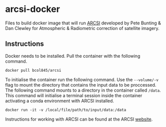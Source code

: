 # arcsi-docker
Files to build docker image that will run [ARCSI](http://remotesensing.info/arcsi/) developed by Pete Bunting &amp; Dan Clewley for Atmospheric &amp; Radiometric correction of satellite imagery. 

## Instructions 
Docker needs to be installed. Pull the container with the following command. 

`docker pull bcol845/arcsi`

To initialise the container run the following command. Use the `--volume/-v` flag to mount the directory that contains the input data to be proccessed. The following command mounts to a directory in the container called `/data`. This command will initialise a terminal session inside the container activating a conda environment with ARCSI installed. 

`docker run -it -v /local/file/path/to/input/data:/data`

Instructions for working with ARCSI can be found at the ARCSI [website](http://remotesensing.info/arcsi/).
